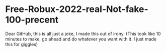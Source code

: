 # Free-Robux-2022-real-Not-fake-100-precent
Dear GitHub, this is all just a joke, I made this out of irony.
(This took like 10 minutes to make, go ahead and do whatever you want with it. I just made this for giggles)
